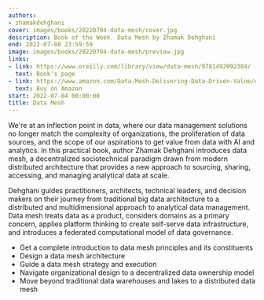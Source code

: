 ```yaml
---
authors:
- zhamakdehghani
cover: images/books/20220704-data-mesh/cover.jpg
description: Book of the Week. Data Mesh by Zhamak Dehghani
end: 2022-07-08 23:59:59
image: images/books/20220704-data-mesh/preview.jpg
links:
- link: https://www.oreilly.com/library/view/data-mesh/9781492092384/
  text: Book's page
- link: https://www.amazon.com/Data-Mesh-Delivering-Data-Driven-Value/dp/1492092398/ref=sr_1_1?crid=YYPE2W5JCLU6&keywords=Data+Mesh&qid=1648611834&s=books&sprefix=data+mesh%2Cstripbooks-intl-ship%2C566&sr=1-1
  text: Buy on Amazon
start: 2022-07-04 00:00:00
title: Data Mesh
---
```


We're at an inflection point in data, where our data management solutions no longer match the complexity of organizations, the proliferation of data sources, and the scope of our aspirations to get value from data with AI and analytics. In this practical book, author Zhamak Dehghani introduces data mesh, a decentralized sociotechnical paradigm drawn from modern distributed architecture that provides a new approach to sourcing, sharing, accessing, and managing analytical data at scale.

Dehghani guides practitioners, architects, technical leaders, and decision makers on their journey from traditional big data architecture to a distributed and multidimensional approach to analytical data management. Data mesh treats data as a product, considers domains as a primary concern, applies platform thinking to create self-serve data infrastructure, and introduces a federated computational model of data governance.

- Get a complete introduction to data mesh principles and its constituents
- Design a data mesh architecture
- Guide a data mesh strategy and execution
- Navigate organizational design to a decentralized data ownership model
- Move beyond traditional data warehouses and lakes to a distributed data mesh